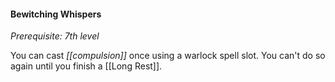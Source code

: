#### Bewitching Whispers

*Prerequisite: 7th level*

You can cast *[[compulsion]]* once using a warlock spell slot. You can't do so again until you finish a [[Long Rest]].
